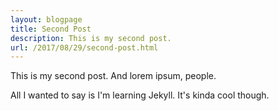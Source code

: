 ```yaml
---
layout: blogpage
title: Second Post
description: This is my second post.
url: /2017/08/29/second-post.html
---
```


This is my second post. And lorem ipsum, people.

All I wanted to say is I'm learning Jekyll. It's kinda cool though.
